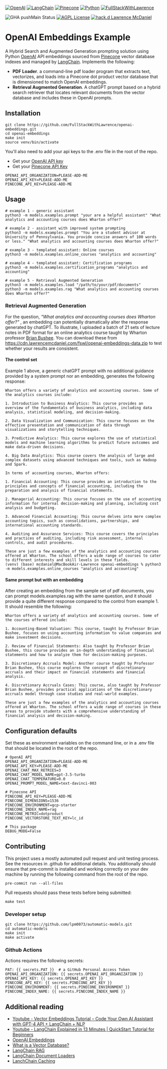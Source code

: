 [![OpenAI](https://a11ybadges.com/badge?logo=openai)](https://platform.openai.com/)
[![LangChain](https://a11ybadges.com/badge?text=LangChain&badgeColor=0834ac)](https://www.langchain.com/)
[![Pinecone](https://a11ybadges.com/badge?text=Pinecone&badgeColor=000000)](https://www.pinecone.io/)
[![Python](https://a11ybadges.com/badge?logo=python)](https://www.python.org/)
[![FullStackWithLawrence](https://a11ybadges.com/badge?text=FullStackWithLawrence&badgeColor=orange&logo=youtube&logoColor=282828)](https://www.youtube.com/@FullStackWithLawrence)

![GHA pushMain Status](https://img.shields.io/github/actions/workflow/status/FullStackWithLawrence/openai-embeddings/pushMain.yml?branch=main)
[![AGPL License](https://img.shields.io/github/license/overhangio/tutor.svg?style=flat-square)](https://www.gnu.org/licenses/agpl-3.0.en.html)
[![hack.d Lawrence McDaniel](https://img.shields.io/badge/hack.d-Lawrence%20McDaniel-orange.svg)](https://lawrencemcdaniel.com)

# OpenAI Embeddings Example

A Hybrid Search and Augmented Generation prompting solution using Python [OpenAI](https://openai.com/) API embeddings sourced from [Pinecone](https://docs.pinecone.io/docs/python-client) vector database indexes and managed by [LangChain](https://www.langchain.com/). Implements the following:

- **PDF Loader**. a command-line pdf loader program that extracts text, vectorizes, and
  loads into a Pinecone dot product vector database that is dimensioned to match OpenAI embeddings.
- **Retrieval Augmented Generation**. A chatGPT prompt based on a hybrid search retriever that locates relevant documents from the vector database and includes these in OpenAI prompts.

## Installation

```console
git clone https://github.com/FullStackWithLawrence/openai-embeddings.git
cd openai-embeddings
make init
source venv/bin/activate
```

You'll also need to add your api keys to the .env file in the root of the repo.

- Get your [OpenAI API key](https://platform.openai.com/api-keys)
- Get your [Pinecone API Key](https://app.pinecone.io/)

```console
OPENAI_API_ORGANIZATION=PLEASE-ADD-ME
OPENAI_API_KEY=PLEASE-ADD-ME
PINECONE_API_KEY=PLEASE-ADD-ME
```

## Usage

```console
# example 1 - generic assistant
python3 -m models.examples.prompt "your are a helpful assistant" "What analytics and accounting courses does Wharton offer?"

# example 2 - assistant with improved system prompting
python3 -m models.examples.prompt "You are a student advisor at University of Pennsylvania. You provide concise answers of 100 words or less." "What analytics and accounting courses does Wharton offer?"

# example 3 - templated assistant: Online courses
python3 -m models.examples.online_courses "analytics and accounting"

# example 4 - templated assistant: Certification programs
python3 -m models.examples.certification_programs "analytics and accounting"

# example 5 - Retrieval Augmented Generation
python3 -m models.examples.load "/path/to/your/pdf/documents"
python3 -m models.examples.rag "What analytics and accounting courses does Wharton offer?"
```

### Retrieval Augmented Generation

For the question, _"What analytics and accounting courses does Wharton offer?"_ , an
embedding can potentially dramatically alter the response generated by chatGPT. To illustrate, I uploaded a batch of 21 sets of lecture notes in PDF format for an online analytics course taught by Wharton professor [Brian Bushee](https://accounting.wharton.upenn.edu/profile/bushee/). You can download these from https://cdn.lawrencemcdaniel.com/fswl/openai-embeddings-data.zip to test whether your results are consistent.

#### The control set

Example 1 above, a generic chatGPT prompt with no additional guidance provided by a system prompt nor an embedding, generates the following response:

```console
Wharton offers a variety of analytics and accounting courses. Some of the analytics courses include:

1. Introduction to Business Analytics: This course provides an overview of the fundamentals of business analytics, including data analysis, statistical modeling, and decision-making.

2. Data Visualization and Communication: This course focuses on the effective presentation and communication of data through visualizations and storytelling techniques.

3. Predictive Analytics: This course explores the use of statistical models and machine learning algorithms to predict future outcomes and make data-driven decisions.

4. Big Data Analytics: This course covers the analysis of large and complex datasets using advanced techniques and tools, such as Hadoop and Spark.

In terms of accounting courses, Wharton offers:

1. Financial Accounting: This course provides an introduction to the principles and concepts of financial accounting, including the preparation and analysis of financial statements.

2. Managerial Accounting: This course focuses on the use of accounting information for internal decision-making and planning, including cost analysis and budgeting.

3. Advanced Financial Accounting: This course delves into more complex accounting topics, such as consolidations, partnerships, and international accounting standards.

4. Auditing and Assurance Services: This course covers the principles and practices of auditing, including risk assessment, internal controls, and audit procedures.

These are just a few examples of the analytics and accounting courses offered at Wharton. The school offers a wide range of courses to cater to different interests and skill levels in these fields.
(venv) (base) mcdaniel@MacBookAir-Lawrence openai-embeddings % python3 -m models.examples.online_courses "analytics and accounting"
```

#### Same prompt but with an embedding

After creating an embedding from the sample set of pdf documents, you can prompt models.examples.rag with the same question, and it should provide a quite different response compared to the control from example 1. It should resemble the following:

```console
Wharton offers a variety of analytics and accounting courses. Some of the courses offered include:

1. Accounting-Based Valuation: This course, taught by Professor Brian Bushee, focuses on using accounting information to value companies and make investment decisions.

2. Review of Financial Statements: Also taught by Professor Brian Bushee, this course provides an in-depth understanding of financial statements and how to analyze them for decision-making purposes.

3. Discretionary Accruals Model: Another course taught by Professor Brian Bushee, this course explores the concept of discretionary accruals and their impact on financial statements and financial analysis.

4. Discretionary Accruals Cases: This course, also taught by Professor Brian Bushee, provides practical applications of the discretionary accruals model through case studies and real-world examples.

These are just a few examples of the analytics and accounting courses offered at Wharton. The school offers a wide range of courses in these areas to provide students with a comprehensive understanding of financial analysis and decision-making.
```

## Configuration defaults

Set these as environment variables on the command line, or in a .env file that should be located in the root of the repo.

```console
# OpenAI API
OPENAI_API_ORGANIZATION=PLEASE-ADD-ME
OPENAI_API_KEY=PLEASE-ADD-ME
OPENAI_CHAT_MAX_RETRIES=3
OPENAI_CHAT_MODEL_NAME=gpt-3.5-turbo
OPENAI_CHAT_TEMPERATURE=0.0
OPENAI_PROMPT_MODEL_NAME=text-davinci-003

# Pinecone API
PINECONE_API_KEY=PLEASE-ADD-ME
PINECONE_DIMENSIONS=1536
PINECONE_ENVIRONMENT=gcp-starter
PINECONE_INDEX_NAME=rag
PINECONE_METRIC=dotproduct
PINECONE_VECTORSTORE_TEXT_KEY=lc_id

# This package
DEBUG_MODE=False
```

## Contributing

This project uses a mostly automated pull request and unit testing process. See the resources in .github for additional details. You additionally should ensure that pre-commit is installed and working correctly on your dev machine by running the following command from the root of the repo.

```console
pre-commit run --all-files
```

Pull requests should pass these tests before being submitted:

```console
make test
```

### Developer setup

```console
git clone https://github.com/lpm0073/automatic-models.git
cd automatic-models
make init
make activate
```

### Github Actions

Actions requires the following secrets:

```console
PAT: {{ secrets.PAT }}  # a GitHub Personal Access Token
OPENAI_API_ORGANIZATION: {{ secrets.OPENAI_API_ORGANIZATION }}
OPENAI_API_KEY: {{ secrets.OPENAI_API_KEY }}
PINECONE_API_KEY: {{ secrets.PINECONE_API_KEY }}
PINECONE_ENVIRONMENT: {{ secrets.PINECONE_ENVIRONMENT }}
PINECONE_INDEX_NAME: {{ secrets.PINECONE_INDEX_NAME }}
```

## Additional reading

- [Youtube - Vector Embeddings Tutorial – Code Your Own AI Assistant with GPT-4 API + LangChain + NLP](https://www.youtube.com/watch?v=yfHHvmaMkcA)
- [Youtube - LangChain Explained in 13 Minutes | QuickStart Tutorial for Beginners](https://www.youtube.com/watch?v=aywZrzNaKjs)
- [OpenAI Embeddings](https://platform.openai.com/docs/guides/embeddings/what-are-embeddings)
- [What is a Vector Database?](https://www.pinecone.io/learn/vector-database/)
- [LangChain RAG](https://python.langchain.com/docs/use_cases/question_answering/)
- [LangChain Document Loaders](https://python.langchain.com/docs/modules/data_connection/document_loaders/pdf)
- [LanchChain Caching](https://python.langchain.com/docs/modules/model_io/llms/llm_caching)
